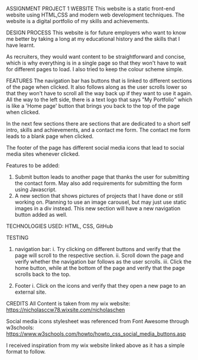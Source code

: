 ASSIGNMENT PROJECT 1 WEBSITE
This website is a static front-end website using HTML,CSS and modern web development techniques. The website is a digital portfolio of my skills and achievements. 


DESIGN PROCESS
This website is for future employers who want to know me better by taking a long at my educational history and the skills that I have learnt. 

As recruiters, they would want content to be straightforward and concise, which is why everything is in a single page so that they won't have to wait for different pages to load. I also tried to keep the colour scheme simple.


FEATURES
The navigation bar has buttons that is linked to different sections of the page when clicked. It also follows along as the user scrolls lower so that they won't have to scroll all the way back up if they want to use it again.
All the way to the left side, there is a text logo that says "My Portfolio" which is like a 'Home page' button that brings you back to the top of the page when clicked.

In the next few sections there are sections that are dedicated to a short self intro, skills and achievements, and a contact me form. The contact me form leads to a blank page when clicked.

The footer of the page has different social media icons that lead to social media sites whenever clicked.

Features to be added:
1) Submit button leads to another page that thanks the user for submitting the contact form. May also add requirements for submitting the form using Javascript.
2) A new section that shows pictures of projects that I have done or still working on. Planning to use an image carousel, but may just use static images in a div instead. This new section will have a new navigation button added as well.


TECHNOLOGIES USED:
HTML, CSS, GitHub


TESTING
1) navigation bar:
i. Try clicking on different buttons and verify that the page will scroll to the respective section.
ii. Scroll down the page and verify whether the navigation bar follows as the user scrolls.
iii. Click the home button, while at the bottom of the page and verify that the page scrolls back to the top.

2) Footer
i. Click on the icons and verify that they open a new page to an external site.


CREDITS
All Content is taken from my wix website: https://nicholasccw78.wixsite.com/nicholaschen

Social media icons stylesheet was referenced from Font Awesome through w3schools: https://www.w3schools.com/howto/howto_css_social_media_buttons.asp

I received inspiration from my wix website linked above as it has a simple format to follow.





